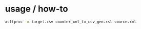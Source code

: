usage / how-to
============

``` bash
xsltproc -o target.csv counter_xml_to_csv_gen.xsl source.xml
```

